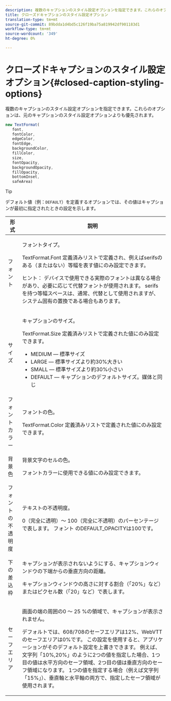 ```yaml
---
description: 複数のキャプションのスタイル設定オプションを指定できます。これらのオプションは、元のキャプションのスタイル設定オプションよりも優先されます。
title: クローズドキャプションのスタイル設定オプション
translation-type: tm+mt
source-git-commit: 89bdda1d4bd5c126f19ba75a819942df901183d1
workflow-type: tm+mt
source-wordcount: '349'
ht-degree: 0%

---
```



# クローズドキャプションのスタイル設定オプション{#closed-caption-styling-options}

複数のキャプションのスタイル設定オプションを指定できます。これらのオプションは、元のキャプションのスタイル設定オプションよりも優先されます。

```js
new TextFormat( 
   font,  
   fontColor,  
   edgeColor,  
   fontEdge,  
   backgroundColor,  
   fillColor,  
   size,  
   fontOpacity,  
   backgroundOpacity,  
   fillOpacity, 
   bottomInset, 
   safeArea) 
```

>[!TIP]
>
>デフォルト値（例：`DEFAULT`）を定義するオプションでは、その値はキャプションが最初に指定されたときの設定を示します。

<table frame="all" colsep="1" rowsep="1" id="table_87205DEFEE384AF4AF83952B15E18A42"> 
 <thead> 
  <tr rowsep="1"> 
   <th colname="1" class="entry"> 形式 </th> 
   <th colname="2" class="entry"> 説明 </th> 
  </tr> 
 </thead>
 <tbody> 
  <tr rowsep="1"> 
   <td colname="1"> フォント </td> 
   <td colname="2"> <p>フォントタイプ。 </p> <p><span class="codeph"> TextFormat.Font </span>定義済みリストで定義され、例えばserifsのある（またはない）等幅を表す値にのみ設定できます。 </p> <p>ヒント： デバイスで使用できる実際のフォントは異なる場合があり、必要に応じて代替フォントが使用されます。 serifsを持つ等幅スペースは、通常、代替として使用されますが、システム固有の置換である場合もあります。 </p> </td> 
  </tr> 
  <tr rowsep="1"> 
   <td colname="1"> サイズ </td> 
   <td colname="2"> <p>キャプションのサイズ。 </p> <p> <span class="codeph"> TextFormat.Size </span>定義済みリストで定義された値にのみ設定できます。 
     <ul compact="yes" id="ul_544BFC7A46474A74839477108F1AB1E9"> 
      <li id="li_A592ED46B8DF4D8FAD7AF3BD931A712B"> <span class="codeph"> MEDIUM  </span>  — 標準サイズ </li> 
      <li id="li_4F8CEDE54965430EB707DD3D5B2E3F87"> <span class="codeph"> LARGE  </span>  — 標準サイズより約30%大きい </li> 
      <li id="li_D78D823883F54D869118BAB58257E377"> <span class="codeph"> SMALL  </span>  — 標準サイズより約30%小さい </li> 
      <li id="li_9299C13408584A38835F8D91BD048083"> <span class="codeph"> DEFAULT  </span>  — キャプションのデフォルトサイズ。媒体と同じ </li> 
     </ul> </p> </td> 
  </tr> 
  <tr rowsep="1"> 
   <td colname="1"> フォントカラー </td> 
   <td colname="2"> <p>フォントの色。 </p> <p><span class="codeph"> TextFormat.Color </span>定義済みリストで定義された値にのみ設定できます。 </p> </td> 
  </tr> 
  <tr rowsep="1"> 
   <td colname="1"> 背景色 </td> 
   <td colname="2"> <p>背景文字のセルの色。 </p> <p>フォントカラーに使用できる値にのみ設定できます。 </p> </td> 
  </tr> 
  <tr rowsep="1"> 
   <td colname="1"> フォントの不透明度 </td> 
   <td colname="2"> <p>テキストの不透明度。 </p> <p>0（完全に透明）～ 100（完全に不透明）のパーセンテージで表します。 <span class="codeph"> フォント </span> のDEFAULT_OPACITYは100です。 </p> </td> 
  </tr> 
  <tr rowsep="1"> 
   <td colname="1"> 下の差込枠 </td> 
   <td colname="2"> <p>キャプションが表示されないようにする、キャプションウィンドウの下端からの垂直方向の距離。 </p> <p>キャプションウィンドウの高さに対する割合（「20%」など）またはピクセル数（「20」など）で表します。 </p> </td> 
  </tr> 
  <tr rowsep="1"> 
   <td colname="1"> セーフエリア </td> 
   <td colname="2"> <p>画面の端の周囲の0 ～ 25 %の領域で、キャプションが表示されません。 </p> <p>デフォルトでは、608/708のセーフエリアは12%、WebVTTのセーフエリアは0%です。 この設定を使用すると、アプリケーションがそのデフォルト設定を上書きできます。 例えば、文字列「10%,20%」のように2つの値を指定した場合、1つ目の値は水平方向のセーフ領域、2つ目の値は垂直方向のセーフ領域になります。 1つの値を指定する場合（例えば文字列「15%」）、垂直軸と水平軸の両方で、指定したセーフ領域が使用されます。 </p> </td> 
  </tr> 
 </tbody> 
</table>

